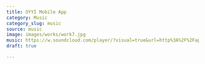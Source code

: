 ```yaml
---
title: OYYI Mobile App
category: Music
category_slug: music
source: music
image: images/works/work7.jpg
music: https://w.soundcloud.com/player/?visual=true&url=http%3A%2F%2Fapi.soundcloud.com%2Ftracks%2F221650664&show_artwork=true
draft: true

---
```

